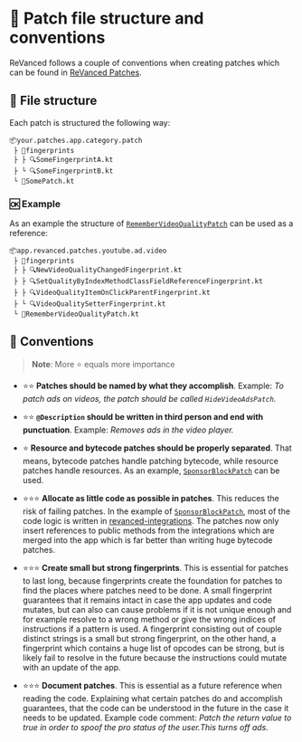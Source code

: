 # 📜 Patch file structure and conventions

ReVanced follows a couple of conventions when creating patches which can be found in [ReVanced Patches](https://github.com/revanced/revanced-patches).

## 📁 File structure

Each patch is structured the following way:

```text
📦your.patches.app.category.patch
 ├ 📂fingerprints
 ├ ├ 🔍SomeFingerprintA.kt
 ├ └ 🔍SomeFingerprintB.kt
 └ 🧩SomePatch.kt
```

### 🆗 Example

As an example the structure of [`RememberVideoQualityPatch`](https://github.com/ReVanced/revanced-patches/blob/7c431c867d62f024855bb07f0723dbbf0af034ae/src/main/kotlin/app/revanced/patches/youtube/video/quality/RememberVideoQualityPatch.kt) can be used as a reference:

```text
📦app.revanced.patches.youtube.ad.video
 ├ 📂fingerprints
 ├ ├ 🔍NewVideoQualityChangedFingerprint.kt
 ├ ├ 🔍SetQualityByIndexMethodClassFieldReferenceFingerprint.kt
 ├ ├ 🔍VideoQualityItemOnClickParentFingerprint.kt
 ├ └ 🔍VideoQualitySetterFingerprint.kt
 └ 🧩RememberVideoQualityPatch.kt
```

## 📙 Conventions

> **Note**: More ⭐ equals more importance

- ⭐⭐ **Patches should be named by what they accomplish**.
  Example: _To patch ads on videos, the patch should be called `HideVideoAdsPatch`._

- ⭐⭐ **`@Description` should be written in third person and end with punctuation**.
  Example: _Removes ads in the video player._

- ⭐ **Resource and bytecode patches should be properly separated**.
  That means, bytecode patches handle patching bytecode, while resource patches handle resources.
  As an example, [`SponsorBlockPatch`](https://github.com/revanced/revanced-patches/tree/2d10caffad3619791a0c3a670002a47051d4731e/src/main/kotlin/app/revanced/patches/youtube/layout/sponsorblock) can be used.

- ⭐⭐⭐ **Allocate as little code as possible in patches**.
  This reduces the risk of failing patches. In the example of [`SponsorBlockPatch`](https://github.com/revanced/revanced-patches/tree/2d10caffad3619791a0c3a670002a47051d4731e/src/main/kotlin/app/revanced/patches/youtube/layout/sponsorblock),
  most of the code logic is written in [revanced-integrations](https://github.com/revanced/revanced-integrations).
  The patches now only insert references to public methods from the integrations
  which are merged into the app which is far better than writing huge bytecode patches.

- ⭐⭐⭐ **Create small but strong fingerprints**.
  This is essential for patches to last long, because fingerprints
  create the foundation for patches to find the places where patches need to be done.
  A small fingerprint guarantees that it remains intact in case the app updates and code mutates,
  but can also can cause problems if it is not unique enough and for example resolve
  to a wrong method or give the wrong indices of instructions if a pattern is used.
  A fingerprint consisting out of couple distinct strings is a small but strong fingerprint,
  on the other hand, a fingerprint which contains a huge list of opcodes can be strong,
  but is likely fail to resolve in the future because the instructions could mutate with
  an update of the app.

- ⭐⭐⭐ **Document patches**. This is essential as a future reference when reading the code.
  Explaining what certain patches do and accomplish guarantees,
  that the code can be understood in the future in the case it needs to be updated.
  Example code comment: _Patch the return value to true in order to spoof the pro status of the user.This turns off ads._
